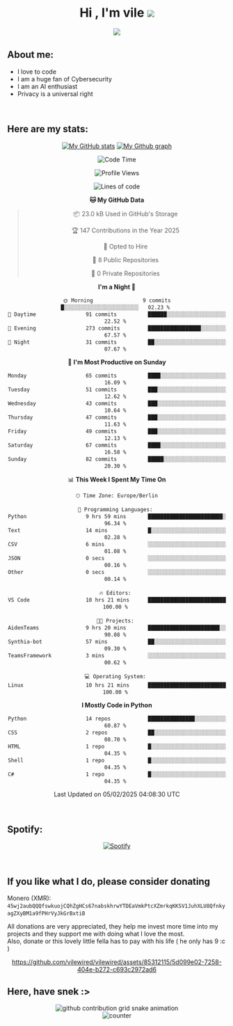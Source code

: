 <h1 align="center">Hi , I'm vile <img src="https://media.giphy.com/media/hvRJCLFzcasrR4ia7z/giphy.gif" width="35"></h1>
<p align="center">
  <a href="https://github.com/viledissociation"><img src="https://readme-typing-svg.demolab.com?font=Roboto+Mono&weight=300&size=28&duration=4000&pause=100&color=C109F7&center=true&vCenter=true&width=580&height=127&lines=I'm+a+programmer;I'm+an+AI+enthusiast;I'm+a+big+fan+of+Neural+Networks;I'm+interested+in+Computer+Science;I+love+Cybersecurity;By+the+way+I+use+Arch+%F0%9F%92%80"></a>
</p>

## About me:

- I love to code
- I am a huge fan of Cybersecurity
- I am an AI enthusiast
- Privacy is a universal right

<br>

## Here are my stats:

<div align="center">
    
 [![My GitHub stats](https://github-readme-stats.vercel.app/api?username=vilewired&count_private=true&show_icons=true&theme=radical)](https://github.com/vilewired)
 [![My Github graph](http://github-profile-summary-cards.vercel.app/api/cards/profile-details?username=vilewired&theme=radical)](https://github.com/vilewired)

<!--START_SECTION:waka-->
![Code Time](http://img.shields.io/badge/Code%20Time-410%20hrs%209%20mins-blue)

![Profile Views](http://img.shields.io/badge/Profile%20Views-0-blue)

![Lines of code](https://img.shields.io/badge/From%20Hello%20World%20I%27ve%20Written-55.4%20thousand%20lines%20of%20code-blue)

**🐱 My GitHub Data** 

> 📦 23.0 kB Used in GitHub's Storage 
 > 
> 🏆 147 Contributions in the Year 2025
 > 
> 💼 Opted to Hire
 > 
> 📜 8 Public Repositories 
 > 
> 🔑 0 Private Repositories 
 > 
**I'm a Night 🦉** 

```text
🌞 Morning                9 commits           █░░░░░░░░░░░░░░░░░░░░░░░░   02.23 % 
🌆 Daytime                91 commits          ██████░░░░░░░░░░░░░░░░░░░   22.52 % 
🌃 Evening                273 commits         █████████████████░░░░░░░░   67.57 % 
🌙 Night                  31 commits          ██░░░░░░░░░░░░░░░░░░░░░░░   07.67 % 
```
📅 **I'm Most Productive on Sunday** 

```text
Monday                   65 commits          ████░░░░░░░░░░░░░░░░░░░░░   16.09 % 
Tuesday                  51 commits          ███░░░░░░░░░░░░░░░░░░░░░░   12.62 % 
Wednesday                43 commits          ███░░░░░░░░░░░░░░░░░░░░░░   10.64 % 
Thursday                 47 commits          ███░░░░░░░░░░░░░░░░░░░░░░   11.63 % 
Friday                   49 commits          ███░░░░░░░░░░░░░░░░░░░░░░   12.13 % 
Saturday                 67 commits          ████░░░░░░░░░░░░░░░░░░░░░   16.58 % 
Sunday                   82 commits          █████░░░░░░░░░░░░░░░░░░░░   20.30 % 
```


📊 **This Week I Spent My Time On** 

```text
🕑︎ Time Zone: Europe/Berlin

💬 Programming Languages: 
Python                   9 hrs 59 mins       ████████████████████████░   96.34 % 
Text                     14 mins             █░░░░░░░░░░░░░░░░░░░░░░░░   02.28 % 
CSV                      6 mins              ░░░░░░░░░░░░░░░░░░░░░░░░░   01.08 % 
JSON                     0 secs              ░░░░░░░░░░░░░░░░░░░░░░░░░   00.16 % 
Other                    0 secs              ░░░░░░░░░░░░░░░░░░░░░░░░░   00.14 % 

🔥 Editors: 
VS Code                  10 hrs 21 mins      █████████████████████████   100.00 % 

🐱‍💻 Projects: 
AidenTeams               9 hrs 20 mins       ███████████████████████░░   90.08 % 
Synthia-bot              57 mins             ██░░░░░░░░░░░░░░░░░░░░░░░   09.30 % 
TeamsFramework           3 mins              ░░░░░░░░░░░░░░░░░░░░░░░░░   00.62 % 

💻 Operating System: 
Linux                    10 hrs 21 mins      █████████████████████████   100.00 % 
```

**I Mostly Code in Python** 

```text
Python                   14 repos            ███████████████░░░░░░░░░░   60.87 % 
CSS                      2 repos             ██░░░░░░░░░░░░░░░░░░░░░░░   08.70 % 
HTML                     1 repo              █░░░░░░░░░░░░░░░░░░░░░░░░   04.35 % 
Shell                    1 repo              █░░░░░░░░░░░░░░░░░░░░░░░░   04.35 % 
C#                       1 repo              █░░░░░░░░░░░░░░░░░░░░░░░░   04.35 % 
```




 Last Updated on 05/02/2025 04:08:30 UTC
<!--END_SECTION:waka-->
</div>
<br>

## Spotify:

<div align="center">

[![Spotify](https://whois-hoeless.vercel.app/api/spotify?background_color=0d1117&border_color=090d13)](https://open.spotify.com/user/heanchenhorst)
</div>

<br>

## If you like what I do, please consider donating

Monero (XMR): ```45wj2aubQQQfswkuojCQhZgHCs67nabskhrwYTDEaVmkPtcXZmrkqKKSV1JuhXLU8QfnkyagZXyBM1a9fPHrVyJkGrBxtiB```

All donations are very appreciated, they help me invest more time into my projects and they support me with doing what I love the most.  
Also, donate or this lovely little fella has to pay with his life (  he only has 9 :c  )

<div align="center">


https://github.com/vilewired/vilewired/assets/85312115/5d099e02-7258-404e-b272-c693c2972ad6


</div>

## Here, have snek :>
<div align="center">
<picture>
  <source media="(prefers-color-scheme: dark)" srcset="https://raw.githubusercontent.com/vilewired/vilewired/output/github-contribution-grid-snake-dark.svg">
  <source media="(prefers-color-scheme: light)" srcset="https://raw.githubusercontent.com/vilewired/vilewired/output/github-contribution-grid-snake.svg">
  <img alt="github contribution grid snake animation" src="https://raw.githubusercontent.com/vilewired/vilewired/output/github-contribution-grid-snake.svg">
</div>

<div align="center">
  <img src="https://moe-counter.glitch.me/get/@hoeless_count?theme=rule34" alt="counter" />
</div>
